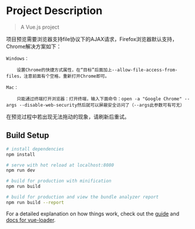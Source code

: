 # Project Description
  
> A Vue.js project
 
项目预览需要浏览器支持file协议下的AJAX请求，Firefox浏览器默认支持，Chrome解决方案如下：

    Windows：
    
        设置Chrome的快捷方式属性，在“目标”后面加上--allow-file-access-from-files，注意前面有个空格，重新打开Chrome即可。
        
    Mac：
    
        只能通过终端打开浏览器：打开终端，输入下面命令：open -a "Google Chrome" --args --disable-web-security然后就可以屏蔽安全访问了（--args此参数可有可无）

在预览过程中若出现无法拖动的现象，请刷新后重试。

## Build Setup

``` bash
# install dependencies
npm install

# serve with hot reload at localhost:8080
npm run dev

# build for production with minification
npm run build

# build for production and view the bundle analyzer report
npm run build --report
```

For a detailed explanation on how things work, check out the [guide](http://vuejs-templates.github.io/webpack/) and [docs for vue-loader](http://vuejs.github.io/vue-loader).
